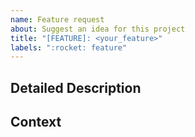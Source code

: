 ```yaml
---
name: Feature request
about: Suggest an idea for this project
title: "[FEATURE]: <your_feature>"
labels: ":rocket: feature"
---
```


<!-- Before submitting an issue, please read https://github.com/simplifylabs/remark/blob/main/CONTRIBUTING.md -->

## Detailed Description

<!-- Provide a detailed description of the change or addition you are proposing -->

## Context

<!-- Why is this change important to you? How would you use it? -->
<!-- How can it benefit other users? -->
